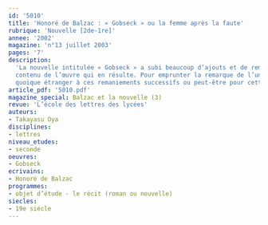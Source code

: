 ```yaml
---
id: '5010'
title: 'Honoré de Balzac : « Gobseck » ou la femme après la faute'
rubrique: 'Nouvelle [2de-1re]'
annee: '2002'
magazine: 'n°13 juillet 2003'
pages: '7'
description: 
  'La nouvelle intitulée « Gobseck » a subi beaucoup d’ajouts et de remaniements d’envergure avant de connaître sa version actuelle. Presque tous les annotateurs des éditions modernes mentionneront la part de chaque remaniement et l’évolution du
  contenu de l’œuvre qui en résulte. Pour emprunter la remarque de l’un d’eux, il y a « deux additions importantes dans la version de 1835 » et toutes les deux portent sur le protagoniste de la nouvelle, l’usurier Gobseck. Gobseck trouve sa place parmi les personnages typiquement balzaciens, tels Félix Grandet, Balthazar Claës, Goriot… Pourtant, un autre personnage excite davantage la curiosité,
  quoique étranger à ces remaniements successifs ou peut-être pour cette raison même. Il s’agit de Mme de Restaud…'
article_pdf: '5010.pdf'
magazine_special: Balzac et la nouvelle (3)
revue: 'L’école des lettres des lycées'
auteurs:
- Takayasu Oya
disciplines:
- lettres
niveau_etudes:
- seconde
oeuvres:
- Gobseck
ecrivains:
- Honoré de Balzac
programmes:
- objet d’étude - le récit (roman ou nouvelle)
siecles:
- 19e siècle
---
```

